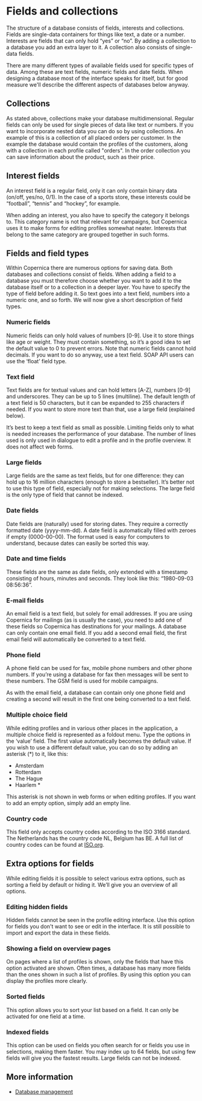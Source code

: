 # Fields and collections

The structure of a database consists of fields, interests and collections. 
Fields are single-data containers for things like text, a date or a number. 
Interests are fields that can only hold “yes” or “no”. By adding a 
collection to a database you add an extra layer to it. A collection 
also consists of single-data fields.

There are many different types of available fields used for specific 
types of data. Among these are text fields, numeric fields and date fields. 
When designing a database most of the interface speaks for itself, but 
for good measure we'll describe the different aspects of databases below anyway.

## Collections

As stated above, collections make your database multidimensional. 
Regular fields can only be used for single pieces of data like text or 
numbers. If you want to incorporate nested data you can do so by using 
collections. An example of this is a collection of all placed orders per 
customer. In the example the database would contain the profiles of the 
customers, along with a collection in each profile called "orders". In the 
order collection you can save information about the product, such as their 
price.

## Interest fields

An interest field is a regular field, only it can only contain binary 
data (on/off, yes/no, 0/1). In the case of a sports store, these 
interests could be “football”, “tennis” and “hockey”, for example. 

When adding an interest, you also have to specify the category it belongs 
to. This category name is not that relevant for campaigns, but Copernica 
uses it to make forms for editing profiles somewhat neater. Interests 
that belong to the same category are grouped together in such forms.

## Fields and field types

Within Copernica there are numerous options for saving data. Both 
databases and collections consist of fields. When adding a field to a 
database you must therefore choose whether you want to add it to the 
database itself or to a collection in a deeper layer. You have to specify 
the type of field before adding it. So text goes into a text field, 
numbers into a numeric one, and so forth. We will now give a short 
description of field types.

### Numeric fields

Numeric fields can only hold values of numbers \[0-9\]. Use it to store 
things like age or weight. They must contain something, so it’s a good 
idea to set the default value to 0 to prevent errors. Note that numeric 
fields cannot hold decimals. If you want to do so anyway, use a text field. 
SOAP API users can use the ‘float’ field type.

### Text field

Text fields are for textual values and can hold letters \[A-Z\], numbers 
\[0-9\] and underscores. They can be up to 5 lines (multiline). The 
default length of a text field is 50 characters, but it can be expanded 
to 255 characters if needed. If you want to store more text than that, 
use a large field (explained below).

It’s best to keep a text field as small as possible. Limiting fields 
only to what is needed increases the performance of your database. The 
number of lines used is only used in dialogue to edit a profile and in 
the profile overview. It does not affect web forms.

### Large fields

Large fields are the same as text fields, but for one difference: they 
can hold up to 16 million characters (enough to store a bestseller). 
It’s better not to use this type of field, especially not for making 
selections. The large field is the only type of field that cannot be 
indexed.

### Date fields

Date fields are (naturally) used for storing dates. They require a 
correctly formatted date (yyyy-mm-dd). A date field is automatically 
filled with zeroes if empty (0000-00-00). The format used is easy for 
computers to understand, because dates can easily be sorted this way.

### Date and time fields

These fields are the same as date fields, only extended with a timestamp 
consisting of hours, minutes and seconds. They look like this: “1980-09-03 08:56:36”.

### E-mail fields

An email field is a text field, but solely for email addresses. 
If you are using Copernica for mailings (as is usually the case), you need 
to add one of these fields so Copernica has destinations for your mailings. 
A database can only contain one email field. If you add a second email field, 
the first email field will automatically be converted to a text field.

### Phone field

A phone field can be used for fax, mobile phone numbers and other phone 
numbers. If you’re using a database for fax then messages will be sent to 
these numbers. The GSM field is used for mobile campaigns.

As with the email field, a database can contain only one phone field and 
creating a second will result in the first one being converted to a text 
field.

### Multiple choice field

While editing profiles and in various other places in the application, 
a multiple choice field is represented as a foldout menu. Type the 
options in the ‘value’ field. The first value automatically becomes the 
default value. If you wish to use a different default value, you can do 
so by adding an asterisk (*) to it, like this:

- Amsterdam
- Rotterdam
- The Hague
- Haarlem *

This asterisk is not shown in web forms or when editing profiles. If you 
want to add an empty option, simply add an empty line. 

### Country code

This field only accepts country codes according to the ISO 3166 standard. 
The Netherlands has the country code NL, Belgium has BE. A full list of 
country codes can be found at [ISO.org](https://www.iso.org/obp/ui/#search/).

## Extra options for fields

While editing fields it is possible to select various extra options, 
such as sorting a field by default or hiding it. We’ll give you an overview 
of all options.

### Editing hidden fields

Hidden fields cannot be seen in the profile editing interface. Use this 
option for fields you don't want to see or edit in the interface. It is 
still possible to import and export the data in these fields.

### Showing a field on overview pages

On pages where a list of profiles is shown, only the fields that have 
this option activated are shown. Often times, a database has many more 
fields than the ones shown in such a list of profiles. By using this option 
you can display the profiles more clearly.

### Sorted fields

This option allows you to sort your list based on a field. It can only 
be activated for one field at a time.

### Indexed fields

This option can be used on fields you often search for or fields you use 
in selections, making them faster. You may index up to 64 fields, but 
using few fields will give you the fastest results. Large fields can not 
be indexed.

## More information

* [Database management](./database-introduction)
